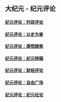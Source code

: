 ## 大纪元 - 纪元评论

#### [纪元评论：时政评论](indexes/nsc1025/README.md?07070330)
#### [纪元评论：以史为鉴](indexes/nsc1028/README.md?07070330)
#### [纪元评论：感悟随笔](indexes/nsc1035/README.md?07070330)
#### [纪元评论：纪元特稿](indexes/nsc424/README.md?07070330)
#### [纪元评论：财经评论](indexes/nsc1026/README.md?07070330)
#### [纪元评论：自由广场](indexes/nsc993/README.md?07070330)
#### [纪元评论：纪元社论](indexes/nsc422/README.md?07070330)
